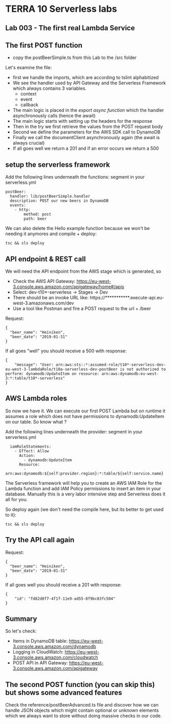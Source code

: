 # TERRA 10 Serverless labs

## Lab 003 - The first real Lambda Service

## The first POST function
* copy the postBeerSimple.ts from this Lab to the /src folder

Let's examine the file:
* first we handle the imports, which are according to tslint alphabitized
* We see the handler used by API Gateway and the Serverless Framework which always contains 3 variables. 
    * context
    * event
    * callback  
* The main logic is placed in the _export async function_ which the handler asynchronously calls (hence the await)
* The main logic starts with setting up the headers for the response
* Then in the try we first retrieve the values from the POST request body
* Second we define the parameters for the AWS SDK call to DynamoDB
* Finally we call the documentClient asynchronously again (the await is always crucial)
* If all goes well we return a 201 and if an error occurs we return a 500

## setup the serverless framework
Add the following lines underneath the functions: segment in your serverless.yml
``` 
postBeer:
  handler: lib/postBeerSimple.handler
  description: POST our new beers in DynamoDB
  events:
    - http:
        method: post
        path: beer
```

We can also delete the Hello example function because we won't be needing it anymores and compile + deploy:
``` 
tsc && sls deploy
```

## API endpoint & REST call
We will need the API endpoint from the AWS stage which is generated, so
* Check the AWS API Gateway: https://eu-west-3.console.aws.amazon.com/apigateway/home#/apis
* Select: dev-t10*-serverless -> Stages -> Dev
* There should be an invoke URL like: https://***********.execute-api.eu-west-3.amazonaws.com/dev
* Use a tool like Postman and fire a POST request to the url + /beer

Request:
``` 
{
  "beer_name": "Heiniken",
  "beer_date": "2019-01-31"
}
```
If all goes "well" you should receive a 500 with response:
``` 
{
    "message": "User: arn:aws:sts::*:assumed-role/t10*-serverless-dev-eu-west-3-lambdaRole/t10a-serverless-dev-postBeer is not authorized to perform: dynamodb:UpdateItem on resource: arn:aws:dynamodb:eu-west-3:*:table/t10*-serverless"
}
```

## AWS Lambda roles
So now we have it. We can execute our first POST Lambda but on runtime it assumes a role which does not have permissions to dynamodb:UpdateItem on our table. So know what ?

Add the following lines underneath the provider: segment in your serverless.yml
``` 
  iamRoleStatements:
    - Effect: Allow
      Action:
        - dynamodb:UpdateItem
      Resource:
        - arn:aws:dynamodb:${self:provider.region}:*:table/${self:service.name}
```

The Serverless framework will help you to create an AWS IAM Role for the Lambda function and add IAM Policy permissions to insert an item in your database. Manually this is a very labor intensive step and Serverless does it all for you.

So deploy again (we don't need the compile here, but its better to get used to it):
``` 
tsc && sls deploy
```

## Try the API call again
Request:
``` 
{
  "beer_name": "Heiniken",
  "beer_date": "2019-01-31"
}
```
If all goes well you should receive a 201 with response:
``` 
{
    "id": "fd82d0f7-4f1f-11e9-ad55-8f9bc03fc504"
}
```

## Summary
So let's check:
* Items in DynamoDB table: https://eu-west-3.console.aws.amazon.com/dynamodb
* Logging in CloudWatch: https://eu-west-3.console.aws.amazon.com/cloudwatch
* POST API in API Gateway: https://eu-west-3.console.aws.amazon.com/apigateway

## The second POST function (you can skip this) but shows some advanced features
Check the reference/postBeerAdvanced.ts file and discover how we can handle JSON objects which might contain optional or unknown elements which we always want to store without doing massive checks in our code.